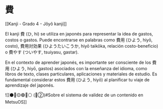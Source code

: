 # 費

[[Kanji - Grado 4 - Jôyô kanji]]

El kanji 費 (ひ, hi) se utiliza en japonés para representar la idea de gastos, costos o gastos. Puede encontrarse en palabras como 費用 (ひよう, hiyō, costo), 費用対効果 (ひようたいこうか, hiyō taikōka, relación costo-beneficio) o 費やす (ついやす, tsuiyasu, gastar).

En el contexto de aprender japonés, es importante ser consciente de los 費用 (ひよう, hiyō, gastos) asociados con la enseñanza del idioma, como libros de texto, clases particulares, aplicaciones y materiales de estudio. Es fundamental considerar estos 費用 (ひよう, hiyō) al planificar tu viaje de aprendizaje del japonés.


![[⚫🔴🟡🟢🔵⚪ (🔴②)#Sobre el sistema de validez de un contenido en MetsuOS]]